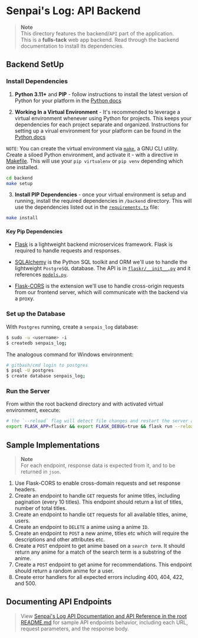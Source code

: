 # Senpai's Log: API Backend
> **Note**  
> This directory features the backend/`API` part of the application.  
> This is a **fulls-tack** web app backend. Read through the backend documentation to install its dependencies.

## Backend SetUp

### Install Dependencies

1. **Python 3.11+** and **PIP** - follow instructions to install the latest version of Python for your platform in the [Python docs](https://docs.python.org/3/using/unix.html#getting-and-installing-the-latest-version-of-python)

2. **Working In a Virtual Environment** - It's recommended to leverage a virtual environment whenever using Python for projects. This keeps your dependencies for each project separate and organized. Instructions for setting up a virual environment for your platform can be found in the [Python docs](https://packaging.python.org/guides/installing-using-pip-and-virtual-environments/)


`NOTE`: You can create the virtual environment via [`make`](https://www.gnu.org/software/make/), a GNU CLI utility.  
Create a siloed Python environment, and activate it - with a directive in [Makefile](./Makefile). This will use your `pip virtualenv` or `pip venv` depending which one installed.
```bash
cd backend
make setup
```

3. **Install PIP Dependencies** - once your virtual environment is setup and running, install the required dependencies in `/backend` directory. This will use the dependencies listed out in the [`requirements.tx`](./requirements.txt) file:

```bash
make install
```

#### Key Pip Dependencies

- [Flask](http://flask.pocoo.org/) is a lightweight backend microservices framework. Flask is required to handle requests and responses.

- [SQLAlchemy](https://www.sqlalchemy.org/) is the Python SQL toolkit and ORM we'll use to handle the lightweight `PostgreSQL` database. The API is in [`flaskr/__init__.py`](./flaskr/__init__.py) and it  references [`models.py`](./models.py).

- [Flask-CORS](https://flask-cors.readthedocs.io/en/latest/#) is the extension we'll use to handle cross-origin requests from our frontend server, which will communicate with the backend via a proxy.


### Set up the Database

With `Postgres` running, create a `senpais_log` database:

```bash
$ sudo -u <username> -i
$ createdb senpais_log;
```

The analogous command for Windows environment:
```bash
# gitbash/cmd login to postgres
$ psql -U postgres
$ create database senpais_log;
```


### Run the Server

From within the root backend directory and with activated virtual environment, execute:

```bash
# the `--reload` flag will detect file changes and restart the server automatically.
export FLASK_APP=flaskr && export FLASK_DEBUG=true && flask run --reload
```

## Sample Implementations
> **Note**  
> For each endpoint, response data is expected from it, and to be returned in `json`.

1. Use Flask-CORS to enable cross-domain requests and set response headers.
2. Create an endpoint to handle `GET` requests for anime titles, including pagination (every 10 titles). This endpoint should return a list of titles, number of total titles.
3. Create an endpoint to handle `GET` requests for all available titles, anime, users.
4. Create an endpoint to `DELETE` a anime using a anime `ID`.
5. Create an endpoint to `POST` a new anime, titles etc which will require the descriptions and other attributes etc.
6. Create a `POST` endpoint to get anime based on a *`search term`*. It should return any anime for a match of the search term is a substring of the anime.
7. Create a `POST` endpoint to get anime for recommendations. This endpoint should  return a random anime for a user.
8. Create error handlers for all expected errors including 400, 404, 422, and 500.


## Documenting API Endpoints

> View [Senpai's Log API Documentation and API Reference in the root README.md](../README.md) for sample API endpoints behavior, including each URL, request parameters, and the response body.
